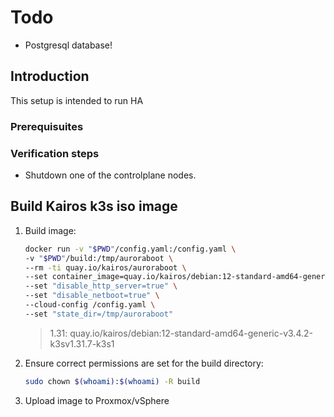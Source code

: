 # Todo

- Postgresql database!

## Introduction

This setup is intended to run HA

### Prerequisuites

### Verification steps

- Shutdown one of the controlplane nodes.

## Build Kairos k3s iso image

1.  Build image:

    ```bash
    docker run -v "$PWD"/config.yaml:/config.yaml \
    -v "$PWD"/build:/tmp/auroraboot \
    --rm -ti quay.io/kairos/auroraboot \
    --set container_image=quay.io/kairos/debian:12-standard-amd64-generic-v3.4.2-k3sv1.31.7-k3s1 \
    --set "disable_http_server=true" \
    --set "disable_netboot=true" \
    --cloud-config /config.yaml \
    --set "state_dir=/tmp/auroraboot"
    ```

    > 1.31: quay.io/kairos/debian:12-standard-amd64-generic-v3.4.2-k3sv1.31.7-k3s1

2.  Ensure correct permissions are set for the build directory:

    ```bash
    sudo chown $(whoami):$(whoami) -R build
    ```

3.  Upload image to Proxmox/vSphere
